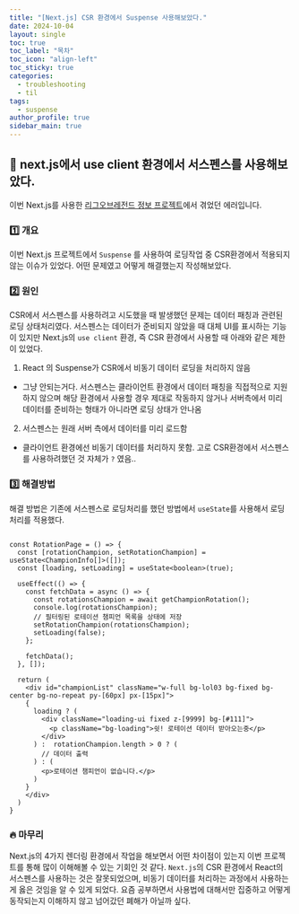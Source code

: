 ```yaml
---
title: "[Next.js] CSR 환경에서 Suspense 사용해보았다."
date: 2024-10-04
layout: single
toc: true
toc_label: "목차"
toc_icon: "align-left"
toc_sticky: true
categories:
  - troubleshooting
  - til
tags:
  - suspense
author_profile: true
sidebar_main: true
---
```


## :ledger: next.js에서 use client 환경에서 서스펜스를 사용해보았다.
이번 Next.js를 사용한 [리그오브레전드 정보 프로젝트](https://rarrit.github.io/mini/til/next-lol06/)에서 겪었던 에러입니다.

### :one: 개요
이번 Next.js 프로젝트에서 `Suspense` 를 사용하여 로딩작업 중 CSR환경에서 적용되지 않는 이슈가 있었다. 어떤 문제였고 어떻게 해결했는지 작성해보았다.

### :two: 원인
CSR에서 서스펜스를 사용하려고 시도했을 때 발생했던 문제는 데이터 패칭과 관련된 로딩 상태처리였다. 서스펜스는 데이터가 준비되지 않았을 때 대체 UI를 표시하는 기능이 있지만 Next.js의 `use client` 환경, 즉 CSR 환경에서 사용할 때 아래와 같은 제한이 있었다.

1. React 의 Suspense가 CSR에서 비동기 데이터 로딩을 처리하지 않음
  - 그냥 안되는거다. 서스펜스는 클라이언트 환경에서 데이터 패칭을 직접적으로 지원하지 않으며 해당 환경에서 사용할 경우 제대로 작동하지 않거나 서버측에서 미리 데이터를 준비하는 형태가 아니라면 로딩 상태가 안나옴
2. 서스펜스는 원래 서버 측에서 데이터를 미리 로드함
  - 클라이언트 환경에선 비동기 데이터를 처리하지 못함. 고로 CSR환경에서 서스펜스를 사용하려했던 것 자체가 `?` 였음..

### :three: 해결방법
해결 방법은 기존에 서스펜스로 로딩처리를 했던 방법에서 `useState`를 사용해서 로딩 처리를 적용했다. 

```tsx

const RotationPage = () => {
  const [rotationChampion, setRotationChampion] = useState<ChampionInfo[]>([]); 
  const [loading, setLoading] = useState<boolean>(true);
  
  useEffect(() => {
    const fetchData = async () => {
      const rotationsChampion = await getChampionRotation();
      console.log(rotationsChampion);
      // 필터링된 로테이션 챔피언 목록을 상태에 저장
      setRotationChampion(rotationsChampion);
      setLoading(false);
    };

    fetchData();
  }, []);
  
  return (
    <div id="championList" className="w-full bg-lol03 bg-fixed bg-center bg-no-repeat py-[60px] px-[15px]">
    { 
      loading ? (
        <div className="loading-ui fixed z-[9999] bg-[#111]">
          <p className="bg-loading">쉿! 로테이션 데이터 받아오는중</p>
        </div>
      ) :  rotationChampion.length > 0 ? (
        // 데이터 출력
      ) : (
        <p>로테이션 챔피언이 없습니다.</p>
      )
    }
    </div>
  )
}
```


### :fire: 마무리
Next.js의 4가지 렌더링 환경에서 작업을 해보면서 어떤 차이점이 있는지 이번 프로젝트를 통해 많이 이해해볼 수 있는 기회인 것 같다. `Next.js`의 CSR 환경에서 React의 서스펜스를 사용하는 것은 잘못되었으며, 비동기 데이터를 처리하는 과정에서 사용하는게 옳은 것임을 알 수 있게 되었다. 요즘 공부하면서 사용법에 대해서만 집중하고 어떻게 동작되는지 이해하지 않고 넘어갔던 폐해가 아닐까 싶다. 